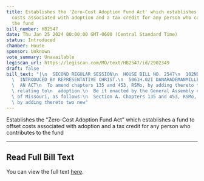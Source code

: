 ```yaml
---
title: Establishes the 'Zero-Cost Adoption Fund Act' which establishes a fund to offset
  costs associated with adoption and a tax credit for any person who contributes to
  the fund
bill_number: HB2547
date: Thu Jan 25 2024 00:00:00 GMT-0600 (Central Standard Time)
status: Introduced
chamber: House
sponsor: Unknown
vote_summary: Unavailable
legiscan_url: https://legiscan.com/MO/text/HB2547/id/2902349
draft: false
bill_text: "|\n  SECOND REGULAR SESSION\n  HOUSE BILL NO. 2547\n  102ND GENERAL ASSEMBLY\n\
  \  INTRODUCED BY REPRESENTATIVE CHRIST.\n  5061H.02I DANARADEMANMILLER,ChiefClerk\n\
  \  AN ACT\n  To amend chapters 135 and 453, RSMo, by adding thereto two new sections\
  \ relating to\n  adoption.\n  Be it enacted by the General Assembly of the state\
  \ of Missouri, as follows:\n  Section A. Chapters 135 and 453, RSMo, are amended\
  \ by adding thereto two new"
---
```

Establishes the "Zero-Cost Adoption Fund Act" which establishes a fund to offset costs associated with adoption and a tax credit for any person who contributes to the fund

---

## Read Full Bill Text

You can view the full text [here](https://legiscan.com/MO/text/HB2547/id/2902349).
